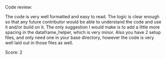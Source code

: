 Code review:

The code is very well formatted and easy to read.  The logic is clear enough so that any future contributor would be able to understand the code and use it and/or build on it. The only suggestion I would make is to add a little more spacing in the dataframe_helper, which is very minor. Also you have 2 setup files, and only need one in your base directory, however the code is very well laid out in those files as well.

Score: 2